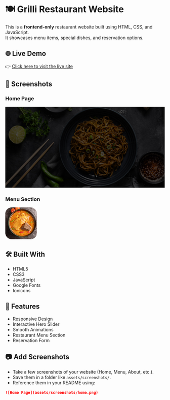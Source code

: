 # 🍽️ Grilli Restaurant Website

This is a **frontend-only** restaurant website built using HTML, CSS, and JavaScript.  
It showcases menu items, special dishes, and reservation options.

## 🌐 Live Demo
👉 [Click here to visit the live site](https://ujjawalpal555.github.io/Restaurant-Website/)

## 📸 Screenshots
### Home Page
![Home Screenshot](assets/images/hero-slider-1.jpg)

### Menu Section
![Menu Screenshot](assets/images/menu-1.png)

## 🛠️ Built With
- HTML5
- CSS3
- JavaScript
- Google Fonts
- Ionicons

## 🚀 Features
- Responsive Design  
- Interactive Hero Slider  
- Smooth Animations  
- Restaurant Menu Section  
- Reservation Form


## 📷 Add Screenshots
- Take a few screenshots of your website (Home, Menu, About, etc.).
- Save them in a folder like `assets/screenshots/`.
- Reference them in your README using:
```markdown
![Home Page](assets/screenshots/home.png)

